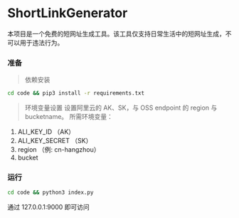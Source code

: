 # ShortLinkGenerator


<description>

本项目是一个免费的短网址生成工具。该工具仅支持日常生活中的短网址生成，不可以用于违法行为。

</description>

### 准备
> 依赖安装
```bash
cd code && pip3 install -r requirements.txt 
```
> 环境变量设置
设置阿里云的 AK、SK，与 OSS endpoint 的 region 与 bucketname。
所需环境变量：
1. ALI_KEY_ID       （AK）
2. ALI_KEY_SECRET   （SK）
3. region           （例: cn-hangzhou）
4. bucket

### 运行
```bash
cd code && python3 index.py 
```

通过 127.0.0.1:9000 即可访问